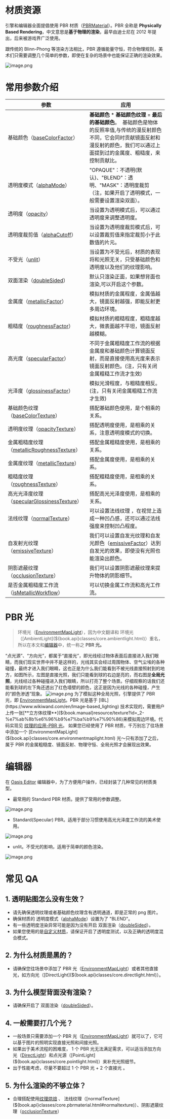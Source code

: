 # 材质资源

引擎和编辑器全面提倡使用 PBR 材质（[PBRMaterial](${book.api}classes/core.pbrmaterial.html)）。PBR 全称是 **Physically Based Rendering**，中文意思是**基于物理的渲染**，最早由迪士尼在 2012 年提出，后来被游戏界广泛使用。

跟传统的 Blinn-Phong 等渲染方法相比，PBR 遵循能量守恒，符合物理规则，美术们只需要调整几个简单的参数，即使在复杂的场景中也能保证正确的渲染效果。

![image.png](https://intranetproxy.alipay.com/skylark/lark/0/2020/png/204641/1578983052725-b7a50b9c-cf8c-4f84-b451-085efdbd83de.png?x-oss-process=image%2Fresize%2Cw_1492)

# 常用参数介绍

| 参数   | 应用                                                                                                                                                                                             |
| --------------------------------------------------------------------------------------- | ------------------------------------------------------------------------------------------------------------------------------------------------------------------------------------------------ |
| 基础颜色（[baseColorFactor](${book.api}classes/core.pbrmaterial.html#basecolorfactor)） | **基础颜色** \* **基础颜色纹理** = **最后的基础颜色**。  基础颜色是物体的反照率值,与传统的漫反射颜色不同，它会同时贡献镜面反射和漫反射的颜色，我们可以通过上面提到过的金属度、粗糙度，来控制贡献比。 |
| 透明度模式（[alphaMode](${book.api}classes/core.pbrmaterial.html#alphamode)） | "OPAQUE"：不透明(默认)、"BLEND"：透明、"MASK"：透明度裁剪（注，如果开启了透明模式，一般需要设置渲染双面）。 |
| 透明度（[opacity](${book.api}classes/core.pbrmaterial.html#opacity)） | 当设置为透明模式后，可以通过透明度来调整透明度。 |
| 透明度裁剪值（[alphaCutoff](${book.api}classes/core.pbrmaterial.html#alphacutoff)） | 当设置为透明度裁剪模式后，可以设置裁剪值来指定裁剪小于此数值的片元。 |
| 不受光（[unlit](${book.api}classes/core.pbrmaterial.html#unlit)） | 当设置为不受光后，材质的表现将和光照无关，只受基础颜色和透明度以及他们的纹理影响。 |
| 双面渲染（[doubleSided](${book.api}classes/core.pbrmaterial.html#doublesided)） | 默认只渲染正面，如果想背面也渲染,可以开启这个参数。 |
| 金属度（[metallicFactor](${book.api}classes/core.pbrmaterial.html#metallicfactor)） | 模拟材质的金属程度，金属值越大，镜面反射越强，即能反射更多周边环境。 |
| 粗糙度（[roughnessFactor](${book.api}classes/core.pbrmaterial.html#roughnessfactor)） | 模拟材质的粗糙程度，粗糙度越大，微表面越不平坦，镜面反射越模糊。 |
| 高光度（[specularFactor](${book.api}classes/core.pbrmaterial.html#specularfactor)） | 不同于金属粗糙度工作流的根据金属度和基础颜色计算镜面反射，而是直接使用高光度来表示镜面反射颜色。(注，只有关闭金属粗糙工作流才生效) |
| 光泽度（[glossinessFactor](${book.api}classes/core.pbrmaterial.html#glossinessfactor)） | 模拟光滑程度，与粗糙度相反。(注，只有关闭金属粗糙工作流才生效) |
| 基础颜色纹理（[baseColorTexture](${book.api}classes/core.pbrmaterial.html#basecolortexture)） | 搭配基础颜色使用，是个相乘的关系。 |
| 透明度纹理（[opacityTexture](${book.api}classes/core.pbrmaterial.html#opacitytexture)） | 搭配透明度使用，是相乘的关系，注意透明度模式的切换。 |
| 金属粗糙度纹理（[metallicRoughnessTexture](${book.api}classes/core.pbrmaterial.html#metallicroughnesstexture)） | 搭配金属粗糙度使用，是相乘的关系。 |
| 金属度纹理（[metallicTexture](${book.api}classes/core.pbrmaterial.html#metallictexture)） | 搭配金属度使用，是相乘的关系。 |
| 粗糙度纹理（[roughnessTexture](${book.api}classes/core.pbrmaterial.html#roughnesstexture)） | 搭配粗糙度使用，是相乘的关系。 |
| 高光光泽度纹理（[specularGlossinessTexture](${book.api}classes/core.pbrmaterial.html#specularglossinesstexture)） | 搭配高光光泽度使用，是相乘的关系。 |
| 法线纹理（[normalTexture](${book.api}classes/core.pbrmaterial.html#normaltexture)） | 可以设置法线纹理 ，在视觉上造成一种凹凸感，还可以通过法线强度来控制凹凸程度。 |
| 自发射光纹理（[emissiveTexture](${book.api}classes/core.pbrmaterial.html#emissivetexture)） | 我们可以设置自发光纹理和自发光颜色（[emissiveFactor](${book.api}classes/core.pbrmaterial.html#emissivefactor)）达到自发光的效果，即使没有光照也能渲染出颜色。 |
| 阴影遮蔽纹理（[occlusionTexture](${book.api}classes/core.pbrmaterial.html#occlusiontexture)） | 我们可以设置阴影遮蔽纹理来提升物体的阴影细节。 |
| 是否金属粗糙度工作流（[isMetallicWorkflow](${book.api}classes/core.pbrmaterial.html#ismetallicworkflow)） | 可以切换金属工作流和高光工作流。 |

# PBR 光

> 环境光（[EnvironmentMapLight](${book.api}classes/core.environmentmaplight.html)），因为中文翻译和 环境光（[AmbientLight](${book.api}classes/core.ambientlight.html)）重名，所以在本文和[编辑器](https://oasistwa.alipay.com/3d/projects)中，统一称之 **PBR 光。**

“点光源”、“方向光”，都属于“直接光”，即光线经过物体表面后直接进入我们眼睛，而我们现实世界中并不是这样的，光线其实会经过周围物体、空气尘埃的各种碰撞，最终才进入我们眼睛，这也正是为什么我们能看到不被光线直接照射到的地方，如图所示，左图是直接光照，我们只能看到球的右边是亮的，而右图是**全局光照**，光线经过各种碰撞进入我们眼睛，所以打亮了整个场景。仔细观察的话我们还能看到球的左下角还透出了红色墙壁的颜色，这正是因为光线的各种碰撞，产生的“颜色渗透”现象。
![image.png](https://intranetproxy.alipay.com/skylark/lark/0/2020/png/204641/1606301096780-0e941563-fbb3-473f-b75d-01b32c28a03e.png#align=left&display=inline&height=181&margin=%5Bobject%20Object%5D&name=image.png&originHeight=361&originWidth=720&size=176833&status=done&style=none&width=360)
为了模拟这种全局光照，引擎提供了 PBR 光，即 [EnvironmentMapLight](${book.api}classes/core.environmentmaplight.html)。PBR 光是基于 [IBL](https://www.wikiwand.com/en/Image-based_lighting) 技术实现的，需要用户上传一张[**立方体纹理**](${book.manual}resource/texture?id=_2-%e7%ab%8b%e6%96%b9%e7%ba%b9%e7%90%86)来模拟周边环境。代码实现见 [纹理的应用-PBR 光](${book.manual}resource/texture?id=_3-pbr-%e5%85%89)。
如果您已经使用了 PBR 材质，千万别忘了往场景中添加一个 [EnvironmentMapLight](${book.api}classes/core.environmentmaplight.html) 光～只有添加了之后，属于 PBR 的金属粗糙度、镜面反射、物理守恒、全局光照才会展现出效果。

# 编辑器

在 [Oasis Editor](https://oasistwa.alipay.com/3d/projects) 编辑器中，为了方便用户操作，已经封装了几种常见的材质类型。

- 最常用的 Standard PBR 材质。提供了常用的参数调整。

![image.png](https://intranetproxy.alipay.com/skylark/lark/0/2020/png/204641/1606301889753-5c1d2cc4-e2a0-40e0-a6bb-d693876a0cd8.png#align=left&display=inline&height=482&margin=%5Bobject%20Object%5D&name=image.png&originHeight=1466&originWidth=764&size=202323&status=done&style=none&width=251)

- Standard(Specular) PBR。适用于部分习惯使用高光光泽度工作流的美术使用。

![image.png](https://intranetproxy.alipay.com/skylark/lark/0/2020/png/204641/1606302114558-85556641-39a7-4867-bf7d-8d2d61560fa8.png#align=left&display=inline&height=693&margin=%5Bobject%20Object%5D&name=image.png&originHeight=1386&originWidth=766&size=180614&status=done&style=none&width=383)

- unlit。不受光的影响，适用于简单的颜色渲染。

![image.png](https://intranetproxy.alipay.com/skylark/lark/0/2020/png/204641/1606302061509-a74838a9-7450-40f8-9f24-dbfca1857cf5.png#align=left&display=inline&height=244&margin=%5Bobject%20Object%5D&name=image.png&originHeight=488&originWidth=774&size=56430&status=done&style=none&width=387)

# 常见 QA

## 1. 透明贴图怎么没有生效？

- 请先确保透明纹理或者基础颜色纹理含有透明通道，即是正常的 png 图片。
- 确保材质的 透明度模式（[alphaMode](${book.api}classes/core.pbrmaterial.html#alphamode)）设置为了 "BLEND"。
- 有一些透明度渲染异常可能是因为没有开启 双面渲染（[doubleSided](${book.api}classes/core.pbrmaterial.html#doublesided)）。
- 如果您使用的是[自定义材质](${book.manual}resource/shader)，请保证开启了透明度测试，以及正确的透明度混合模式。

## 2. 为什么材质是黑的？

- 请确保您往场景中添加了 PBR 光（[EnvironmentMapLight](${book.api}classes/core.environmentmaplight.html)）或者其他直接光，如方向光（[DirectLight](${book.api}classes/core.directlight.html)）。

## 3. 为什么模型背面没有渲染？

- 请确保开启了 双面渲染（[doubleSided](${book.api}classes/core.pbrmaterial.html#doublesided)）。

## 4. 一般需要打几个光？

- 一般场景只需要添加一个 PBR 光（[EnvironmentMapLight](${book.api}classes/core.environmentmaplight.html)）就可以了，它可以基于图片的照明实现直接光照和间接光照。
- 如果出于美术流程的困难度， 1 个 PBR 光无法满足需求，可以适当添加方向光（[DirectLight](${book.api}classes/core.directlight.html)）和点光源（[PointLight](${book.api}classes/core.pointlight.html)）来补充光照细节。
- 出于性能考虑，尽量不要超过 1 个 PBR 光 + 2 个直接光 。

## 5. 为什么渲染的不够立体？

- 合理搭配使用[纹理烘焙](${book.editor}bake) 、 法线纹理（[normalTexture](${book.api}classes/core.pbrmaterial.html#normaltexture)）、阴影遮蔽纹理（[occlusionTexture](${book.api}classes/core.pbrmaterial.html#occlusiontexture)）
